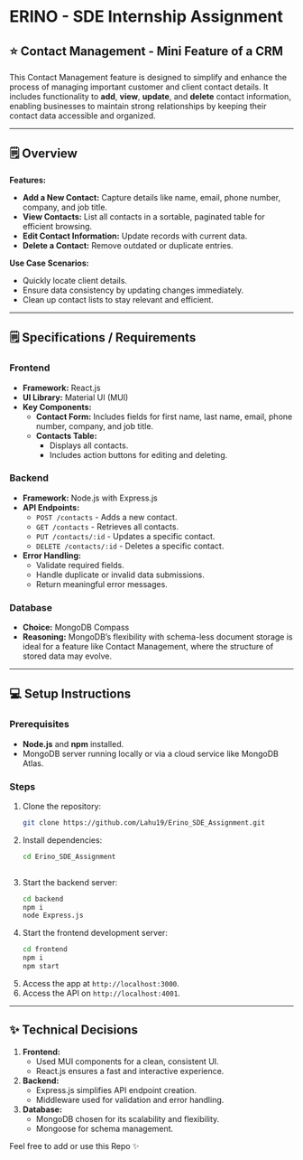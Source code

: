 # ERINO - SDE Internship Assignment

## ⭐ Contact Management - Mini Feature of a CRM

This Contact Management feature is designed to simplify and enhance the process of managing important customer and client contact details. It includes functionality to **add**, **view**, **update**, and **delete** contact information, enabling businesses to maintain strong relationships by keeping their contact data accessible and organized.

---

## 🗒️ Overview

**Features:**
- **Add a New Contact:** Capture details like name, email, phone number, company, and job title.
- **View Contacts:** List all contacts in a sortable, paginated table for efficient browsing.
- **Edit Contact Information:** Update records with current data.
- **Delete a Contact:** Remove outdated or duplicate entries.

**Use Case Scenarios:**
- Quickly locate client details.
- Ensure data consistency by updating changes immediately.
- Clean up contact lists to stay relevant and efficient.

---


## 🗒️ Specifications / Requirements

### Frontend
- **Framework:** React.js
- **UI Library:** Material UI (MUI)
- **Key Components:**
  - **Contact Form:** Includes fields for first name, last name, email, phone number, company, and job title.
  - **Contacts Table:**
    - Displays all contacts.
    - Includes action buttons for editing and deleting.

### Backend
- **Framework:** Node.js with Express.js
- **API Endpoints:**
  - `POST /contacts` - Adds a new contact.
  - `GET /contacts` - Retrieves all contacts.
  - `PUT /contacts/:id` - Updates a specific contact.
  - `DELETE /contacts/:id` - Deletes a specific contact.
- **Error Handling:**
  - Validate required fields.
  - Handle duplicate or invalid data submissions.
  - Return meaningful error messages.

### Database
- **Choice:** MongoDB Compass
- **Reasoning:** MongoDB’s flexibility with schema-less document storage is ideal for a feature like Contact Management, where the structure of stored data may evolve.

---


## 💻 Setup Instructions

### Prerequisites
- **Node.js** and **npm** installed.
- MongoDB server running locally or via a cloud service like MongoDB Atlas.

### Steps
1. Clone the repository:
   ```bash
   git clone https://github.com/Lahu19/Erino_SDE_Assignment.git
   ```
2. Install dependencies:
   ```bash
   cd Erino_SDE_Assignment
 
   ```
3. Start the backend server:
   ```bash
   cd backend
   npm i
   node Express.js
   ```
4. Start the frontend development server:
   ```bash
   cd frontend
   npm i
   npm start
   ```
5. Access the app at `http://localhost:3000`.
6. Access the API on `http://localhost:4001`.
---

## ✨ Technical Decisions

1. **Frontend:**
   - Used MUI components for a clean, consistent UI.
   - React.js ensures a fast and interactive experience.
2. **Backend:**
   - Express.js simplifies API endpoint creation.
   - Middleware used for validation and error handling.
3. **Database:**
   - MongoDB chosen for its scalability and flexibility.
   - Mongoose for schema management.

Feel free to add or use this Repo ✨


